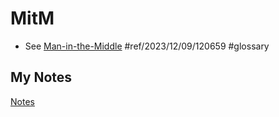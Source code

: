 # MitM
- See [Man-in-the-Middle](man-in-the-middle.md) #ref/2023/12/09/120659 #glossary
## My Notes
[Notes](mynotes/mitm-notes.md)
